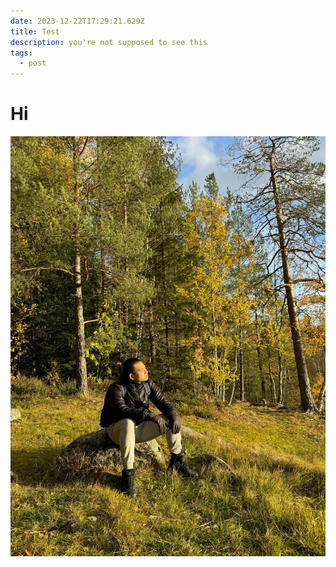 ```yaml
---
date: 2023-12-22T17:29:21.629Z
title: Test
description: you're not supposed to see this
tags:
  - post
---
```

# **Hi**

![nice](/posts/nice.jpeg)